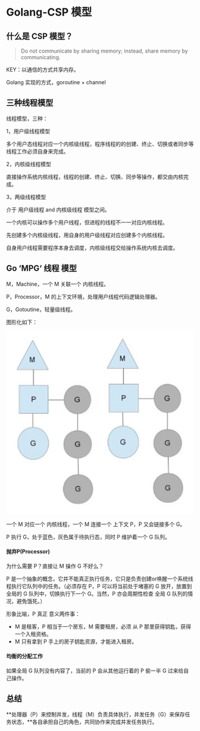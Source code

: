 # Golang-CSP 模型

## 什么是 CSP 模型？

>   Do not communicate by sharing memory; instead, share memory by communicating.

KEY：以通信的方式共享内存。

Golang 实现的方式，goroutine + channel

## 三种线程模型

线程模型，三种：

1，用户级线程模型

多个用户态线程对应一个内核级线程，程序线程的的创建、终止、切换或者同步等线程工作必须自身来完成。

2，内核级线程模型

直接操作系统内核线程，线程的创建、终止、切换、同步等操作，都交由内核完成。

3，两级线程模型

介于 用户级线程 and 内核级线程 模型之间。

一个内核可以操作多个用户线程，但进程的线程不一一对应内核线程。

先创建多个内核级线程，用自身的用户级线程对应创建多个内核线程。

自身用户线程需要程序本身去调度，内核级线程交给操作系统内核去调度。

## Go ‘MPG‘ 线程 模型

M，Machine，一个 M 关联一个 内核线程。

P，Processor，M 的上下文环境，处理用户线程代码逻辑处理器。

G，Gotoutine，轻量级线程。

图形化如下：

![1568085271722](pics/1568085271722.png)

一个 M 对应一个 内核线程，一个 M 连接一个 上下文 P，P 又会链接多个 G。

P 执行 G，处于蓝色，灰色属于待执行态，同时 P 维护着一个 G 队列。

#### 抛弃P(Processor)

为什么需要 P？直接让 M 操作 G 不好么？

P 是一个抽象的概念，它并不能真正执行任务，它只是负责创建or唤醒一个系统线程执行它队列中的任务。（必须存在 P，P 可以将当前处于堵塞的 G 放开，放置到全局的 G 队列中，切换执行下一个 G。当然，P 亦会周期性检查 全局 G 队列的情况，避免饿死。）

形象比喻，P 真正 意义两件事：

-   M 是租客，P 相当于一个房东，M 需要租房，必须 从 P 那里获得钥匙，获得一个入租资格。
-   M 只有拿到  P 手上的房子钥匙资源，才能进入租房。

#### 均衡的分配工作

如果全局 G 队列没有内容了，当前的  P 会从其他运行着的 P 偷一半 G 过来给自己操作。

## 总结

**处理器（P）来控制并发，线程（M）负责具体执行，并发任务（G）来保存任务状态，**各自承担自己的角色，共同协作来完成并发任务执行。